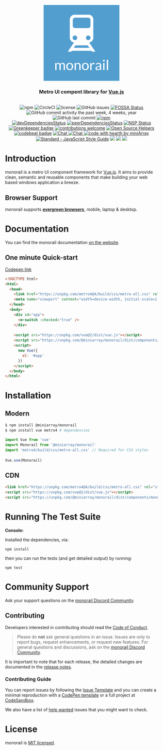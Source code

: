 <div align="center">
  <img src="./assets/logo.png" />
  <h3>Metro UI compent library for <a href="https://vuejs.org">Vue.js</a></h3>

<br>
<img src="https://img.shields.io/npm/v/@miniarray/monorail.svg" alt="npm" />
<img src="https://img.shields.io/circleci/project/github/miniArray/monorail.svg" alt="CircleCI" />
<img src="https://img.shields.io/github/license/miniArray/monorail.svg" alt="license" />
<img src="https://img.shields.io/github/issues-raw/miniArray/monorail.svg" alt="GitHub issues" />
<a href="https://app.fossa.io/projects/git%2Bgithub.com%2FminiArray%2Fmonorail?ref=badge_shield"><img src="https://app.fossa.io/api/projects/git%2Bgithub.com%2FminiArray%2Fmonorail.svg?type=shield" alt="FOSSA Status" /></a>
<br>
<img src="https://img.shields.io/github/commit-activity/y/miniArray/monorail.svg" alt="GitHub commit activity the past week, 4 weeks, year" />
<img src="https://img.shields.io/github/last-commit/miniArray/monorail.svg" alt="GitHub last commit" />
<a href="https://www.npmjs.com/package/@miniarray/monorail"><img src="https://img.shields.io/npm/dm/@miniarray/monorail.svg" alt="npm" /></a>
<br>
<a href="https://david-dm.org/miniArray/monorail?type=dev"><img src="https://david-dm.org/miniArray/monorail/dev-status.svg" alt="devDependenciesStatus" /></a>
<a href="https://david-dm.org/miniArray/monorail?type=peer"><img src="https://david-dm.org/miniArray/monorail/peer-status.svg" alt="peerDependenciesStatus" /></a>
<a href="https://nodesecurity.io/orgs/miniarray/projects/12ea7e2d-3c86-4196-b4ad-bb8abc355d19"><img src="https://nodesecurity.io/orgs/miniarray/projects/12ea7e2d-3c86-4196-b4ad-bb8abc355d19/badge" alt="NSP Status" /></a>
<br>
<a href="https://greenkeeper.io/"><img src="https://badges.greenkeeper.io/miniArray/monorail.svg" alt="Greenkeeper badge" /></a>
<a href="https://github.com/miniArray/monorail/issues"><img src="https://img.shields.io/badge/contributions-welcome-brightgreen.svg?style=flat" alt="contributions welcome" /></a>
<a href="https://www.codetriage.com/miniarray/monorail"><img src="https://www.codetriage.com/miniarray/monorail/badges/users.svg" alt="Open Source Helpers" /></a>
<br>
<!-- <img src="https://img.shields.io/codecov/c/github/miniArray/monorail.svg" alt="Codecov" /> -->
<a href="https://codebeat.co/projects/github-com-miniarray-monorail-master"><img src="https://codebeat.co/badges/83a1a3eb-c751-4782-b994-e2a16428a1b1" alt="codebeat badge" /></a>
<a href="http://chat.monorail.rocks">
  <img src="https://img.shields.io/badge/chat-on%20discord-7289da.svg" alt="Chat">
</a>
<a href="./docs/donate.md">
  <img src="https://img.shields.io/badge/$-donate-ff69b4.svg?maxAge=2592000&style=flat" alt="Chat">
</a>
<a href="https://github.com/nhnent">
  <img src="https://img.shields.io/badge/%3C%2F%3E%20with%20%E2%99%A5%20by-miniArray-ff1414.svg" alt="code with hearth by miniArray">
</a>
<br>
<a href="https://standardjs.com"><img src="https://img.shields.io/badge/code_style-standard-brightgreen.svg" alt="Standard - JavaScript Style Guide"></a>
<a href="https://unpkg.com/@miniarray/monorail/dist/components/monorail.js"><img src="http://img.badgesize.io/https://unpkg.com/@miniarray/monorail/dist/components/monorail.js?compression=gzip"></a>
<img src="http://npm.packagequality.com/badge/@miniarray/monorail.png"/>
<a href="https://codeclimate.com/github/miniArray/monorail/maintainability"><img src="https://api.codeclimate.com/v1/badges/91b2544d689f9c3cfbcb/maintainability" /></a>
</div>


# Introduction

monorail is a metro UI component framework for [Vue.js](https://vuejs.com). It aims to provide clean, semantic and reusable components that make building your web based windows application a breeze.

## Browser Support

monorail supports **[evergreen browsers](https://www.techopedia.com/definition/31094/evergreen-browser)**, mobile, laptop & desktop.

# Documentation

You can find the monorail documentation [on the website](http://monorail.rocks).

## One minute Quick-start

[Codepen link](http://starter.monorail.rocks)
```html
<!DOCTYPE html>
<html>
  <head>
    <link href="https://unpkg.com/metro4@4/build/css/metro-all.css" rel="stylesheet" />
    <meta name="viewport" content="width=device-width, initial-scale=1, maximum-scale=1, user-scalable=no, minimal-ui">
  </head>
  <body>
    <div id="app">
      <m-switch :checked="true" />
    </div>

    <script src="https://unpkg.com/vue@2/dist/vue.js"></script>
    <script src="https://unpkg.com/@miniarray/monorail/dist/components/monorail.js"></script>
    <script>
      new Vue({
        el: '#app'
      })
    </script>
  </body>
</html>
```
# Installation

## Modern

```bash
$ npm install @miniarray/monorail
$ npm install vue metro4 # dependencies
```

```js
import Vue from 'vue'
import Monorail from '@miniarray/monorail'
import 'metro4/build/css/metro-all.css' // Required for CSS styles

Vue.use(Monorail)
```

## CDN

```html
<link href="https://unpkg.com/metro4@4/build/css/metro-all.css" rel="stylesheet" />
<script src="https://unpkg.com/vue@2/dist/vue.js"></script>
<script src="https://unpkg.com/@miniarray/monorail/dist/components/monorail.js"></script>
```

# Running The Test Suite

**Console:**

Installed the dependencies, via:

    npm install

then you can run the tests (and get detailed output) by running:

    npm test

# Community Support

Ask your support questions on the [monorail Discord Community](http://chat.monorail.rocks).

## Contributing

Developers interested in contributing should read the [Code of Conduct](./docs/code_of_conduct.md).

> Please do **not** ask general questions in an issue. Issues are only to report bugs, request
  enhancements, or request new features. For general questions and discussions, ask on the [monorail Discord Community](http://chat.monorail.rocks).

It is important to note that for each release, the detailed changes are documented in the [release notes](http://releases.monorail.rocks).

### Contributing Guide

You can report issues by following the [Issue Template](http://issues.monorail.rocks) and you can create a minimal reproduction with a [CodePen template](http://template.monorail.rocks) or a full project at [CodeSandbox](https://codesandbox.io/s/vue).

We also have a list of [help wanted](http://help.monorail.rocks) issues that you might want to check.

# License

monorail is [MIT licensed](./LICENSE).